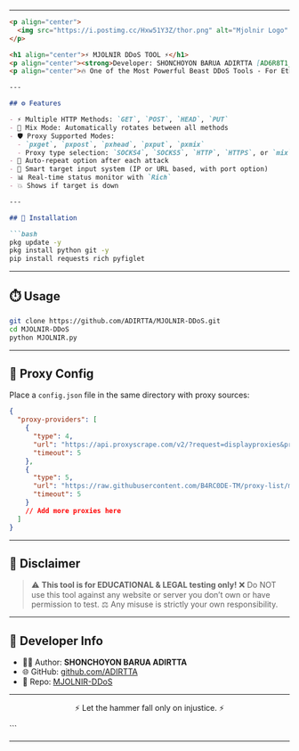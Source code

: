 
---


````markdown
<p align="center">
  <img src="https://i.postimg.cc/Hxw51Y3Z/thor.png" alt="Mjolnir Logo" width="200"/>
</p>

<h1 align="center">⚡ MJOLNIR DDoS TOOL ⚡</h1>
<p align="center"><strong>Developer: SHONCHOYON BARUA ADIRTTA [AD6R8T1_404]</strong></p>
<p align="center">🔥 One of the Most Powerful Beast DDoS Tools - For Ethical Use Only 🔥</p>

---

## ⚙️ Features

- ⚡ Multiple HTTP Methods: `GET`, `POST`, `HEAD`, `PUT`
- 🔀 Mix Mode: Automatically rotates between all methods
- 🛡️ Proxy Supported Modes:
  - `pxget`, `pxpost`, `pxhead`, `pxput`, `pxmix`
  - Proxy type selection: `SOCKS4`, `SOCKS5`, `HTTP`, `HTTPS`, or `mix`
- 🔄 Auto-repeat option after each attack
- 🧠 Smart target input system (IP or URL based, with port option)
- 📊 Real-time status monitor with `Rich`
- 💥 Shows if target is down

---

## 🚀 Installation

```bash
pkg update -y
pkg install python git -y
pip install requests rich pyfiglet
````

---

## ⏱️ Usage

```bash
git clone https://github.com/ADIRTTA/MJOLNIR-DDoS.git
cd MJOLNIR-DDoS
python MJOLNIR.py
```

---

## 🧪 Proxy Config

Place a `config.json` file in the same directory with proxy sources:

```json
{
  "proxy-providers": [
    {
      "type": 4,
      "url": "https://api.proxyscrape.com/v2/?request=displayproxies&protocol=socks4",
      "timeout": 5
    },
    {
      "type": 5,
      "url": "https://raw.githubusercontent.com/B4RC0DE-TM/proxy-list/main/SOCKS5.txt",
      "timeout": 5
    }
    // Add more proxies here
  ]
}
```

---

## 🛑 Disclaimer

> ⚠️ **This tool is for EDUCATIONAL & LEGAL testing only!**
> ❌ Do NOT use this tool against any website or server you don’t own or have permission to test.
> ⚖️ Any misuse is strictly your own responsibility.

---

## 👤 Developer Info

* 👨‍💻 Author: **SHONCHOYON BARUA ADIRTTA**
* 🌐 GitHub: [github.com/ADIRTTA](https://github.com/ADIRTTA)
* 📂 Repo: [MJOLNIR-DDoS](https://github.com/ADIRTTA/MJOLNIR-DDoS.git)

---

<p align="center">⚡ Let the hammer fall only on injustice. ⚡</p>
```

---


